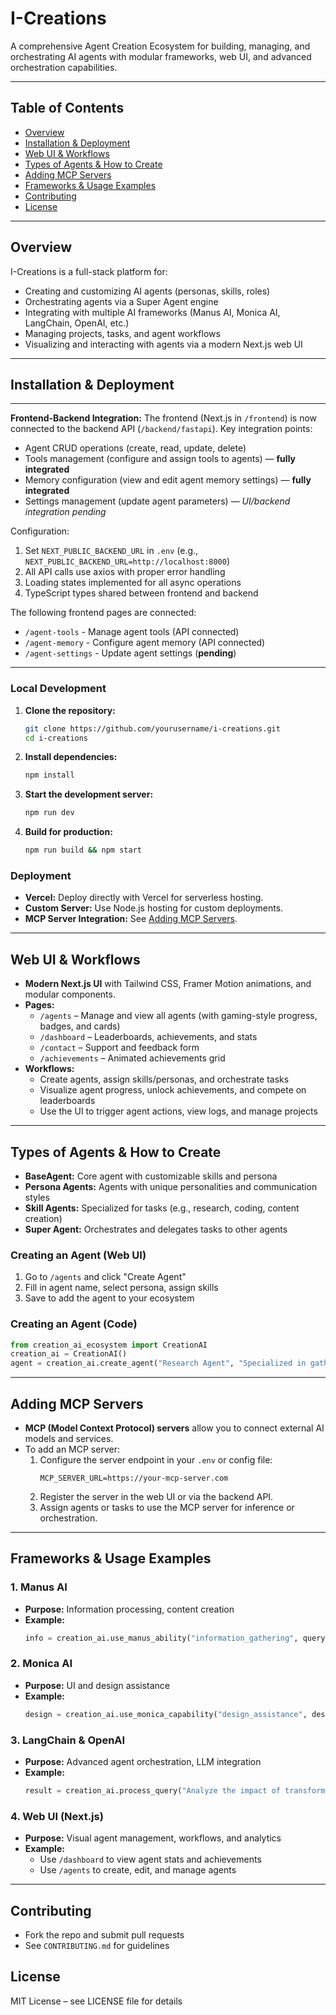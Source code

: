 # I-Creations

A comprehensive Agent Creation Ecosystem for building, managing, and orchestrating AI agents with modular frameworks, web UI, and advanced orchestration capabilities.

---

## Table of Contents
- [Overview](#overview)
- [Installation & Deployment](#installation--deployment)
- [Web UI & Workflows](#web-ui--workflows)
- [Types of Agents & How to Create](#types-of-agents--how-to-create)
- [Adding MCP Servers](#adding-mcp-servers)
- [Frameworks & Usage Examples](#frameworks--usage-examples)
- [Contributing](#contributing)
- [License](#license)

---

## Overview
I-Creations is a full-stack platform for:
- Creating and customizing AI agents (personas, skills, roles)
- Orchestrating agents via a Super Agent engine
- Integrating with multiple AI frameworks (Manus AI, Monica AI, LangChain, OpenAI, etc.)
- Managing projects, tasks, and agent workflows
- Visualizing and interacting with agents via a modern Next.js web UI

---

## Installation & Deployment
---

**Frontend-Backend Integration:**
The frontend (Next.js in `/frontend`) is now connected to the backend API (`/backend/fastapi`). Key integration points:

- Agent CRUD operations (create, read, update, delete)
- Tools management (configure and assign tools to agents) — **fully integrated**
- Memory configuration (view and edit agent memory settings) — **fully integrated**
- Settings management (update agent parameters) — *UI/backend integration pending*

Configuration:
1. Set `NEXT_PUBLIC_BACKEND_URL` in `.env` (e.g., `NEXT_PUBLIC_BACKEND_URL=http://localhost:8000`)
2. All API calls use axios with proper error handling
3. Loading states implemented for all async operations
4. TypeScript types shared between frontend and backend

The following frontend pages are connected:
- `/agent-tools` - Manage agent tools (API connected)
- `/agent-memory` - Configure agent memory (API connected)
- `/agent-settings` - Update agent settings (**pending**)
---

### Local Development
1. **Clone the repository:**
   ```sh
   git clone https://github.com/yourusername/i-creations.git
   cd i-creations
   ```
2. **Install dependencies:**
   ```sh
   npm install
   ```
3. **Start the development server:**
   ```sh
   npm run dev
   ```
4. **Build for production:**
   ```sh
   npm run build && npm start
   ```

### Deployment
- **Vercel:** Deploy directly with Vercel for serverless hosting.
- **Custom Server:** Use Node.js hosting for custom deployments.
- **MCP Server Integration:** See [Adding MCP Servers](#adding-mcp-servers).

---

## Web UI & Workflows
- **Modern Next.js UI** with Tailwind CSS, Framer Motion animations, and modular components.
- **Pages:**
  - `/agents` – Manage and view all agents (with gaming-style progress, badges, and cards)
  - `/dashboard` – Leaderboards, achievements, and stats
  - `/contact` – Support and feedback form
  - `/achievements` – Animated achievements grid
- **Workflows:**
  - Create agents, assign skills/personas, and orchestrate tasks
  - Visualize agent progress, unlock achievements, and compete on leaderboards
  - Use the UI to trigger agent actions, view logs, and manage projects

---

## Types of Agents & How to Create
- **BaseAgent:** Core agent with customizable skills and persona
- **Persona Agents:** Agents with unique personalities and communication styles
- **Skill Agents:** Specialized for tasks (e.g., research, coding, content creation)
- **Super Agent:** Orchestrates and delegates tasks to other agents

### Creating an Agent (Web UI)
1. Go to `/agents` and click "Create Agent"
2. Fill in agent name, select persona, assign skills
3. Save to add the agent to your ecosystem

### Creating an Agent (Code)
```python
from creation_ai_ecosystem import CreationAI
creation_ai = CreationAI()
agent = creation_ai.create_agent("Research Agent", "Specialized in gathering information")
```

---

## Adding MCP Servers
- **MCP (Model Context Protocol) servers** allow you to connect external AI models and services.
- To add an MCP server:
  1. Configure the server endpoint in your `.env` or config file:
     ```env
     MCP_SERVER_URL=https://your-mcp-server.com
     ```
  2. Register the server in the web UI or via the backend API.
  3. Assign agents or tasks to use the MCP server for inference or orchestration.

---

## Frameworks & Usage Examples

### 1. **Manus AI**
- **Purpose:** Information processing, content creation
- **Example:**
  ```python
  info = creation_ai.use_manus_ability("information_gathering", query="AI trends in 2025")
  ```

### 2. **Monica AI**
- **Purpose:** UI and design assistance
- **Example:**
  ```python
  design = creation_ai.use_monica_capability("design_assistance", design_brief="Create a modern dashboard for AI analytics")
  ```

### 3. **LangChain & OpenAI**
- **Purpose:** Advanced agent orchestration, LLM integration
- **Example:**
  ```python
  result = creation_ai.process_query("Analyze the impact of transformer models on NLP")
  ```

### 4. **Web UI (Next.js)**
- **Purpose:** Visual agent management, workflows, and analytics
- **Example:**
  - Use `/dashboard` to view agent stats and achievements
  - Use `/agents` to create, edit, and manage agents

---

## Contributing
- Fork the repo and submit pull requests
- See `CONTRIBUTING.md` for guidelines

## License
MIT License – see LICENSE file for details
